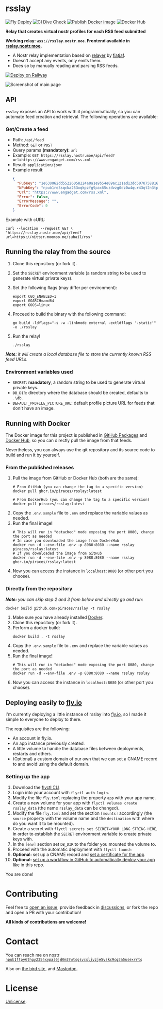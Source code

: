 # rsslay

[![Fly Deploy](https://github.com/piraces/rsslay/actions/workflows/fly.yml/badge.svg)](https://github.com/piraces/rsslay/actions/workflows/fly.yml)
[![CI Dive Check](https://github.com/piraces/rsslay/actions/workflows/dive-check.yml/badge.svg)](https://github.com/piraces/rsslay/actions/workflows/dive-check.yml)
[![Publish Docker image](https://github.com/piraces/rsslay/actions/workflows/docker-publish.yml/badge.svg)](https://github.com/piraces/rsslay/actions/workflows/docker-publish.yml)
![Docker Hub](https://img.shields.io/docker/pulls/piraces/rsslay?logo=docker)

**Relay that creates virtual nostr profiles for each RSS feed submitted**

**Working relay: `wss://rsslay.nostr.moe`. Frontend available in [rsslay.nostr.moe](https://rsslay.nostr.moe).**

  - A Nostr relay implementation based on [relayer](https://github.com/fiatjaf/relayer/) by [fiatjaf](https://fiatjaf.com).
  - Doesn't accept any events, only emits them.
  - Does so by manually reading and parsing RSS feeds.

[![Deploy on Railway](https://railway.app/button.svg)](https://railway.app/new/template/UDf6vC?referralCode=Zbo_gO)

![Screenshot of main page](screenshot.png)

## API

`rsslay` exposes an API to work with it programmatically, so you can automate feed creation and retrieval.
The following operations are available:

### Get/Create a feed

- Path: `/api/feed`
- Method: `GET` or `POST`
- Query params **(mandatory)**: `url`
- Example: `GET https://rsslay.nostr.moe/api/feed?url=https://www.engadget.com/rss.xml`
- Result: `application/json`
- Example result: 
   ```json
   {
     "PubKey": "1e630062dd55226058224a0a1e9b54e09ac121ed13dd5070758816a9c561aeab",
     "NPubKey": "npub1re3sqcka253xqkpzfg9pax65uzdvzg0dz0w4qur43qt2n3tp464sswsn92",
     "Url": "https://www.engadget.com/rss.xml",
     "Error": false,
     "ErrorMessage": "", 
     "ErrorCode": 0
   }
   ```

Example with cURL:
```shell
curl --location --request GET \ 
'https://rsslay.nostr.moe/api/feed?url=https://nitter.moomoo.me/suhail/rss'
```

## Running the relay from the source

1. Clone this repository (or fork it).
2. Set the `SECRET` environment variable (a random string to be used to generate virtual private keys).
3. Set the following flags (may differ per environment):
    ```shell
    export CGO_ENABLED=1
    export GOARCH=amd64
    export GOOS=linux
    ```
4. Proceed to build the binary with the following command:
    ```shell
    go build -ldflags="-s -w -linkmode external -extldflags '-static'" -o ./rsslay
    ```

5. Run the relay!
    ```shell
    ./rsslay
    ```

_**Note:** it will create a local database file to store the currently known RSS feed URLs._

### Environment variables used
- `SECRET`: **mandatory**, a random string to be used to generate virtual private keys.
- `DB_DIR`: directory where the database should be created, defaults to `.\db`.
- `DEFAULT_PROFILE_PICTURE_URL`: default profile picture URL for feeds that don't have an image.

## Running with Docker

The Docker image for this project is published in [GitHub Packages](https://github.com/piraces/rsslay/pkgs/container/rsslay) and [Docker Hub](https://hub.docker.com/r/piraces/rsslay), so you can directly
pull the image from that feeds.

Nevertheless, you can always use the git repository and its source code to build and run it by yourself.

### From the published releases

1. Pull the image from GitHub or Docker Hub (both are the same):
   ```shell
   # From GitHub (you can change the tag to a specific version)
   docker pull ghcr.io/piraces/rsslay:latest
   ```
   ```shell
   # From DockerHub (you can change the tag to a specific version)
   docker pull piraces/rsslay:latest
   ```
2. Copy the `.env.sample` file to `.env` and replace the variable values as needed.
3. Run the final image!
   ```shell
   # This will run in "detached" mode exposing the port 8080, change the port as needed
   # In case you downloaded the image from DockerHub
   docker run -d --env-file .env -p 8080:8080 --name rsslay piraces/rsslay:latest
   # If you downloaded the image from GitHub
   docker run -d --env-file .env -p 8080:8080 --name rsslay ghcr.io/piraces/rsslay:latest
   ```
4. Now you can access the instance in `localhost:8080` (or other port you choose).

### Directly from the repository

_**Note:** you can skip step 2 and 3 from below and directly go and run:_
```shell
docker build github.com/piraces/rsslay -t rsslay
```

1. Make sure you have already installed [Docker](https://docs.docker.com/engine/install/).
2. Clone this repository (or fork it).
3. Perform a docker build:
   ```shell
   docker build . -t rsslay
   ```
4. Copy the `.env.sample` file to `.env` and replace the variable values as needed.
5. Run the final image!
   ```shell
   # This will run in "detached" mode exposing the port 8080, change the port as needed
   docker run -d --env-file .env -p 8080:8080 --name rsslay rsslay
   ```
6. Now you can access the instance in `localhost:8080` (or other port you choose).

## Deploying easily to [fly.io](https://fly.io/)

I'm currently deploying a little instance of rsslay into [fly.io](https://fly.io/), so I made it simple to 
everyone to deploy to there.

The requisites are the following:
- An account in fly.io.
- An app instance previously created.
- A little volume to handle the database files between deployments, restarts and others.
- (Optional) a custom domain of our own that we can set a CNAME record to and avoid using the default domain.

### Setting up the app

1. Download the [flyctl CLI](https://fly.io/docs/hands-on/install-flyctl/).
2. Login into your account with `flyctl auth login`.
3. Modify the file `fly.toml` replacing the property `app` with your app name.
4. Create a new volume for your app with `flyctl volumes create rsslay_data` (the name `rsslay_data` can be changed).
5. Modify the file `fly.toml` and set the section `[mounts]` accordingly (the `source` property with the volume name and the `destination` with where do you want it to be mounted).
6. Create a secret with `flyctl secrets set SECRET=YOUR_LONG_STRING_HERE`, in order to establish the `SECRET` environment variable to create private keys with.
7. In the `[env]` section set `DB_DIR` to the folder you mounted the volume to.
8. Proceed with the automatic deployment with `flyctl launch`
9. **Optional:** set up a CNAME record and [set a certificate for the app](https://fly.io/docs/app-guides/custom-domains-with-fly/#creating-a-custom-domain-on-fly-manually).
10. **Optional:** [set up a workflow in GitHub to automatically deploy your app](https://fly.io/docs/app-guides/continuous-deployment-with-github-actions/) like in this repo.

You are done!

# Contributing

Feel free to [open an issue](https://github.com/piraces/rsslay/issues/new), provide feedback in [discussions](https://github.com/piraces/rsslay/discussions), or fork the repo and open a PR with your contribution!

**All kinds of contributions are welcome!**

# Contact

You can reach me on nostr [`npub1ftpy6thgy2354xypal6jd0m37wtsgsvcxljvzje5vskc9cg3a5usexrrtq`](https://snort.social/p/npub1ftpy6thgy2354xypal6jd0m37wtsgsvcxljvzje5vskc9cg3a5usexrrtq)

Also on [the bird site](https://twitter.com/piraces_), and [Mastodon](https://hachyderm.io/@piraces).

# License

[Unlicense](https://unlicense.org).

